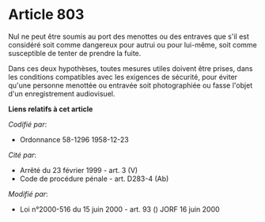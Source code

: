 # Article 803

Nul ne peut être soumis au port des menottes ou des entraves que s'il est considéré soit comme dangereux pour autrui ou pour
lui-même, soit comme susceptible de tenter de prendre la fuite.

Dans ces deux hypothèses, toutes mesures utiles doivent être prises, dans les conditions compatibles avec les exigences de
sécurité, pour éviter qu'une personne menottée ou entravée soit photographiée ou fasse l'objet d'un enregistrement
audiovisuel.

**Liens relatifs à cet article**

_Codifié par_:

  - Ordonnance 58-1296 1958-12-23

_Cité par_:

  - Arrêté du 23 février 1999 - art. 3 (V)
  - Code de procédure pénale - art. D283-4 (Ab)

_Modifié par_:

  - Loi n°2000-516 du 15 juin 2000 - art. 93 () JORF 16 juin 2000

